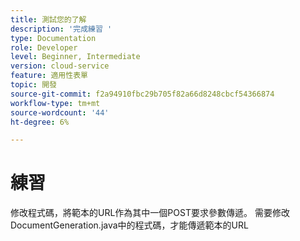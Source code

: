 ```yaml
---
title: 測試您的了解
description: '完成練習 '
type: Documentation
role: Developer
level: Beginner, Intermediate
version: cloud-service
feature: 適用性表單
topic: 開發
source-git-commit: f2a94910fbc29b705f82a66d8248cbcf54366874
workflow-type: tm+mt
source-wordcount: '44'
ht-degree: 6%

---
```



# 練習

修改程式碼，將範本的URL作為其中一個POST要求參數傳遞。 需要修改DocumentGeneration.java中的程式碼，才能傳遞範本的URL


